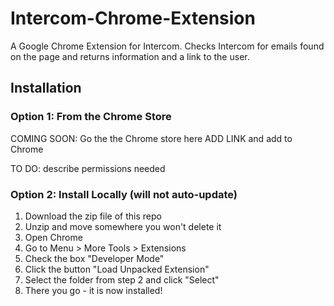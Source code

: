# Intercom-Chrome-Extension
A Google Chrome Extension for Intercom. Checks Intercom for emails found on the page and returns information and a link to the user.

## Installation
### Option 1: From the Chrome Store
COMING SOON: Go the the Chrome store here ADD LINK and add to Chrome

TO DO: describe permissions needed

### Option 2: Install Locally (will not auto-update)
1. Download the zip file of this repo
2. Unzip and move somewhere you won't delete it
3. Open Chrome
4. Go to Menu > More Tools > Extensions
5. Check the box "Developer Mode"
6. Click the button "Load Unpacked Extension"
7. Select the folder from step 2 and click "Select"
8. There you go - it is now installed!


